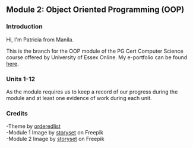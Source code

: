## Module 2: Object Oriented Programming (OOP)

### Introduction

Hi, I'm Patricia from Manila. 

This is the branch for the OOP module of the PG Cert Computer Science course offered by University of Essex Online. 
My e-portfolio can be found [here](https://patzsantos.github.io/e-portfolio-uoeo/). 

### Units 1-12
As the module requires us to keep a record of our progress during the module and at least one evidence of work during each unit.

### Credits

-Theme by [orderedlist](https://github.com/orderedlist/minimal)
<br>
-Module 1 Image by [storyset](https://www.freepik.com/free-vector/modern-desktop-compute-concept-illustration_32318414.htm#query=computer&position=0&from_view=author") on Freepik
<br>
-Module 2 Image by [storyset](https://www.freepik.com/free-vector/code-typing-concept-illustration_10259340.htm#query=programming&position=1&from_view=author&uuid=d5b9641d-7dde-4a6f-a7c1-eb64621bb501) on Freepik

